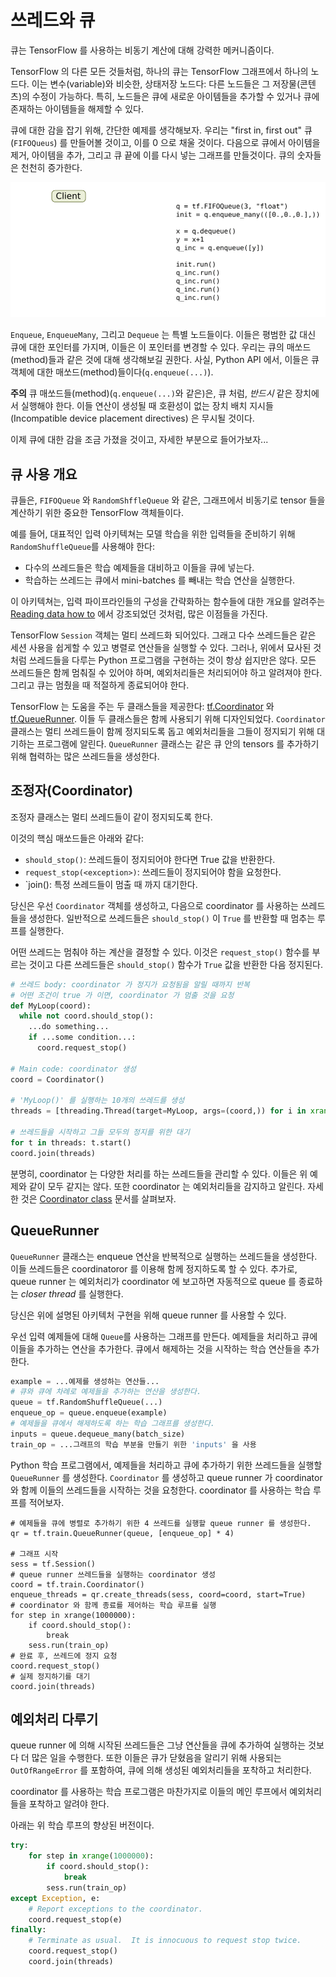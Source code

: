 # 쓰레드와 큐

큐는 TensorFlow 를 사용하는 비동기 계산에 대해 강력한 메커니즘이다.

TensorFlow 의 다른 모든 것들처럼, 하나의 큐는 TensorFlow 그래프에서 하나의 노드다. 이는 변수\(variable\)와 비슷한, 상태저장 노드다: 다른 노드들은 그 저장물\(콘텐츠\)의 수정이 가능하다. 특히, 노드들은 큐에 새로운 아이템들을 추가할 수 있거나 큐에 존재하는 아이템들을 해제할 수 있다.

큐에 대한 감을 잡기 위해, 간단한 예제를 생각해보자. 우리는 "first in, first out" 큐\(`FIFOQueus`\) 를 만들어볼 것이고, 이를 0 으로 채울 것이다. 다음으로 큐에서 아이템을 제거, 아이템을 추가, 그리고 큐 끝에 이를 다시 넣는 그래프를 만들것이다. 큐의 숫자들은 천천히 증가한다.

![](../.gitbook/assets/IncremeterFifoQueue.gif)

`Enqueue`, `EnqueueMany`, 그리고 `Dequeue` 는 특별 노드들이다. 이들은 평범한 값 대신 큐에 대한 포인터를 가지며, 이들은 이 포인터를 변경할 수 있다. 우리는 큐의 매쏘드\(method\)들과 같은 것에 대해 생각해보길 권한다. 사실, Python API 에서, 이들은 큐 객체에 대한 매쏘드\(method\)들이다\(`q.enqueue(...)`\).

**주의** 큐 매쏘드들\(method\)\(`q.enqueue(...)`와 같은\)은, 큐 처럼, _반드시_ 같은 장치에서 실행해야 한다. 이들 연산이 생성될 때 호환성이 없는 장치 배치 지시들\(Incompatible device placement directives\) 은 무시될 것이다.

이제 큐에 대한 감을 조금 가졌을 것이고, 자세한 부분으로 들어가보자...

## 큐 사용 개요

큐들은, `FIFOQueue` 와 `RandomShffleQueue` 와 같은, 그래프에서 비동기로 tensor 들을 계산하기 위한 중요한 TensorFlow 객체들이다.

예를 들어, 대표적인 입력 아키텍쳐는 모델 학습을 위한 입력들을 준비하기 위해 `RandomShuffleQueue`를 사용해야 한다:

* 다수의 쓰레드들은 학습 예제들을 대비하고 이들을 큐에 넣는다.
* 학습하는 쓰레드는 큐에서 mini-batches 를 빼내는 학습 연산을 실행한다.

이 아키텍쳐는, 입력 파이프라인들의 구성을 간략화하는 함수들에 대한 개요를 알려주는 [Reading data how to](https://github.com/kcpTest/kcpdoc.github.io/tree/175cc1e2b5647b1d23bd344ee89261f22c14f9e2/g3doc/how_tos/reading_data/README.md) 에서 강조되었던 것처럼, 많은 이점들을 가진다.

TensorFlow `Session` 객체는 멀티 쓰레드화 되어있다. 그래고 다수 쓰레드들은 같은 세션 사용을 쉽게할 수 있고 병렬로 연산들을 실행할 수 있다. 그러나, 위에서 묘사된 것처럼 쓰레드들을 다루는 Python 프로그램을 구현하는 것이 항상 쉽지만은 않다. 모든 쓰레드들은 함께 멈춰질 수 있어야 하며, 예외처리들은 처리되어야 하고 알려져야 한다. 그리고 큐는 멈췄을 때 적절하게 종료되어야 한다.

TensorFlow 는 도움을 주는 두 클래스들을 제공한다: [tf.Coordinator](../index-4/index-1/train.md#Coordinator) 와 [tf.QueueRunner](../index-4/index-1/train.md#QueueRunner). 이들 두 클래스들은 함께 사용되기 위해 디자인되었다. `Coordinator` 클래스는 멀티 쓰레드들이 함께 정지되도록 돕고 예외처리들을 그들이 정지되기 위해 대기하는 프로그램에 알린다. `QueueRunner` 클래스는 같은 큐 안의 tensors 를 추가하기 위해 협력하는 많은 쓰레드들을 생성한다.

## 조정자\(Coordinator\)

조정자 클래스는 멀티 쓰레드들이 같이 정지되도록 한다.

이것의 핵심 매쏘드들은 아래와 같다:

* `should_stop()`: 쓰레드들이 정지되어야 한다면 True 값을 반환한다.
* `request_stop(<exception>)`: 쓰레드들이 정지되어야 함을 요청한다.
* \`join\(\): 특정 쓰레드들이 멈출 때 까지 대기한다.

당신은 우선 `Coordinator` 객체를 생성하고, 다음으로 coordinator 를 사용하는 쓰레드들을 생성한다. 일반적으로 쓰레드들은 `should_stop()` 이 `True` 를 반환할 때 멈추는 루프를 실행한다.

어떤 쓰레드는 멈춰야 하는 계산을 결정할 수 있다. 이것은 `request_stop()` 함수를 부르는 것이고 다른 쓰레드들은 `should_stop()` 함수가 `True` 값을 반환한 다음 정지된다.

```python
# 쓰레드 body: coordinator 가 정지가 요청됨을 알릴 때까지 반복
# 어떤 조건이 true 가 이면, coordinator 가 멈출 것을 요청
def MyLoop(coord):
  while not coord.should_stop():
    ...do something...
    if ...some condition...:
      coord.request_stop()

# Main code: coordinator 생성
coord = Coordinator()

# 'MyLoop()' 를 실행하는 10개의 쓰레드를 생성
threads = [threading.Thread(target=MyLoop, args=(coord,)) for i in xrange(10)]

# 쓰레드들을 시작하고 그들 모두의 정지를 위한 대기
for t in threads: t.start()
coord.join(threads)
```

분명히, coordinator 는 다양한 처리를 하는 쓰레드들을 관리할 수 있다. 이들은 위 예제와 같이 모두 같지는 않다. 또한 coordinator 는 예외처리들을 감지하고 알린다. 자세한 것은 [Coordinator class](../index-4/index-1/train.md#Coordinator) 문서를 살펴보자.

## QueueRunner

`QueueRunner` 클래스는 enqueue 연산을 반복적으로 실행하는 쓰레드들을 생성한다. 이들 쓰레드들은 coordinatoror 를 이용해 함께 정지하도록 할 수 있다. 추가로, queue runner 는 예외처리가 coordinator 에 보고하면 자동적으로 queue 를 종료하는 _closer thread_ 를 실행한다.

당신은 위에 설명된 아키텍처 구현을 위해 queue runner 를 사용할 수 있다.

우선 입력 예제들에 대해 `Queue`를 사용하는 그래프를 만든다. 예제들을 처리하고 큐에 이들을 추가하는 연산을 추가한다. 큐에서 해제하는 것을 시작하는 학습 연산들을 추가한다.

```python
example = ...예제를 생성하는 연산들...
# 큐와 큐에 차례로 예제들을 추가하는 연산을 생성한다.
queue = tf.RandomShuffleQueue(...)
enqueue_op = queue.enqueue(example)
# 예제들을 큐에서 해제하도록 하는 학습 그래프를 생성한다.
inputs = queue.dequeue_many(batch_size)
train_op = ...그래프의 학습 부분을 만들기 위한 'inputs' 을 사용
```

Python 학습 프로그램에서, 예제들을 처리하고 큐에 추가하기 위한 쓰레드들을 실행할 `QueueRunner` 를 생성한다. `Coordinator` 를 생성하고 queue runner 가 coordinator 와 함께 이들의 쓰레드들을 시작하는 것을 요청한다. coordinator 를 사용하는 학습 루프를 적어보자.

```text
# 예제들을 큐에 병렬로 추가하기 위한 4 쓰레드를 실행할 queue runner 를 생성한다.
qr = tf.train.QueueRunner(queue, [enqueue_op] * 4)

# 그래프 시작
sess = tf.Session()
# queue runner 쓰레드들을 실행하는 coordinator 생성
coord = tf.train.Coordinator()
enqueue_threads = qr.create_threads(sess, coord=coord, start=True)
# coordinator 와 함께 종료를 제어하는 학습 루프를 실행
for step in xrange(1000000):
    if coord.should_stop():
        break
    sess.run(train_op)
# 완료 후, 쓰레드에 정지 요청
coord.request_stop()
# 실제 정지하기를 대기
coord.join(threads)
```

## 예외처리 다루기

queue runner 에 의해 시작된 쓰레드들은 그냥 연산들을 큐에 추가하여 실행하는 것보다 더 많은 일을 수행한다. 또한 이들은 큐가 닫혔음을 알리기 위해 사용되는 `OutOfRangeError` 를 포함하여, 큐에 의해 생성된 예외처리들을 포착하고 처리한다.

coordinator 를 사용하는 학습 프로그램은 마찬가지로 이들의 메인 루프에서 예외처리들을 포착하고 알려야 한다.

아래는 위 학습 루프의 향상된 버전이다.

```python
try:
    for step in xrange(1000000):
        if coord.should_stop():
            break
        sess.run(train_op)
except Exception, e:
    # Report exceptions to the coordinator.
    coord.request_stop(e)
finally:
    # Terminate as usual.  It is innocuous to request stop twice.
    coord.request_stop()
    coord.join(threads)
```

